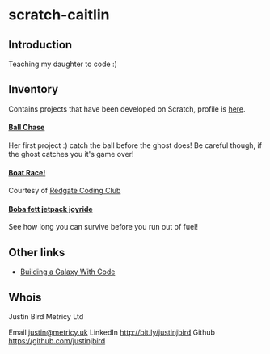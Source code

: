 # scratch-caitlin

## Introduction

Teaching my daughter to code :)

## Inventory	

Contains projects that have been developed on Scratch, profile is [here](https://scratch.mit.edu/users/unicorn-obsessed/).

#### [Ball Chase](https://scratch.mit.edu/projects/275960057/)
Her first project :) catch the ball before the ghost does! Be careful though, if the ghost catches you it's game over!

#### [Boat Race!](https://scratch.mit.edu/projects/382469725/)
Courtesy of [Redgate Coding Club](https://medium.com/ingeniouslysimple/launching-our-redgate-coding-club-for-kids-fdc29b715d04)

#### [Boba fett jetpack joyride](https://scratch.mit.edu/projects/383049227/)
See how long you can survive before you run out of fuel! 

## Other links
* [Building a Galaxy With Code](https://code.org/starwars)

## Whois
Justin Bird
Metricy Ltd

Email 		justin@metricy.uk
LinkedIn 	http://bit.ly/justinjbird
Github		https://github.com/justinjbird
